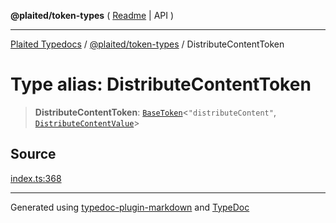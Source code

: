 **@plaited/token-types** ( [Readme](../README.md) \| API )

***

[Plaited Typedocs](../../../modules.md) / [@plaited/token-types](../modules.md) / DistributeContentToken

# Type alias: DistributeContentToken

> **DistributeContentToken**: [`BaseToken`](BaseToken.md)\<`"distributeContent"`, [`DistributeContentValue`](DistributeContentValue.md)\>

## Source

[index.ts:368](https://github.com/plaited/plaited/blob/b0dd907/libs/token-types/src/index.ts#L368)

***

Generated using [typedoc-plugin-markdown](https://www.npmjs.com/package/typedoc-plugin-markdown) and [TypeDoc](https://typedoc.org/)
